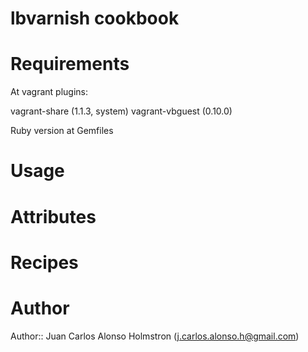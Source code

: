 # lbvarnish cookbook

# Requirements

At vagrant plugins:

vagrant-share (1.1.3, system)
vagrant-vbguest (0.10.0)

Ruby version at Gemfiles

# Usage

# Attributes

# Recipes

# Author

Author:: Juan Carlos Alonso Holmstron (<j.carlos.alonso.h@gmail.com>)
